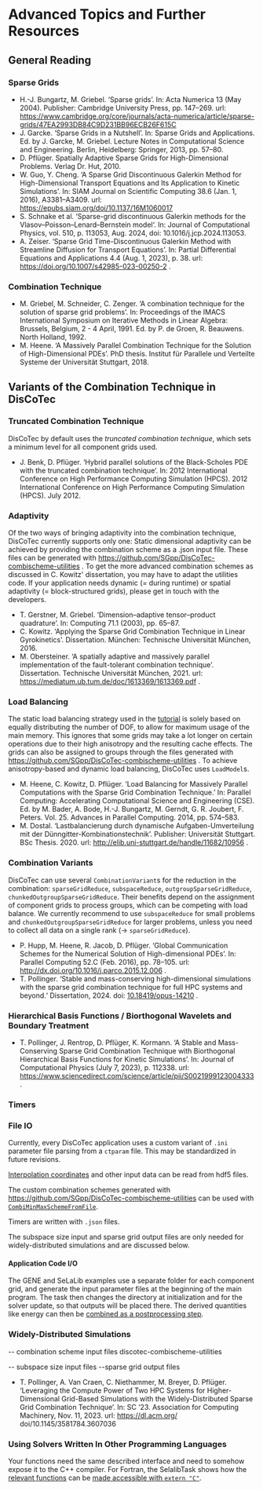 # Advanced Topics and Further Resources

## General Reading

### Sparse Grids
- H.-J. Bungartz, M. Griebel. ‘Sparse grids’. In: Acta Numerica 13 (May 2004). Publisher: Cambridge University Press, pp. 147–269. url: https://www.cambridge.org/core/journals/acta-numerica/article/sparse-grids/47EA2993DB84C9D231BB96ECB26F615C
- J. Garcke. ‘Sparse Grids in a Nutshell’. In: Sparse Grids and Applications. Ed. by J. Garcke, M. Griebel. Lecture Notes in Computational Science and Engineering. Berlin, Heidelberg: Springer, 2013, pp. 57–80.
- D. Pflüger. Spatially Adaptive Sparse Grids for High-Dimensional Problems. Verlag Dr. Hut, 2010.
- W. Guo, Y. Cheng. ‘A Sparse Grid Discontinuous Galerkin Method for High-Dimensional Transport Equations and Its Application to Kinetic Simulations’. In: SIAM Journal on Scientific Computing 38.6 (Jan. 1, 2016), A3381–A3409. url: https://epubs.siam.org/doi/10.1137/16M1060017
- S. Schnake et al. ‘Sparse-grid discontinuous Galerkin methods for the Vlasov–Poisson–Lenard–Bernstein model‘. In: Journal of Computational Physics, vol. 510, p. 113053, Aug. 2024, doi: 10.1016/j.jcp.2024.113053.
- A. Zeiser. ‘Sparse Grid Time-Discontinuous Galerkin Method with Streamline Diffusion for Transport Equations’. In: Partial Differential Equations and Applications 4.4 (Aug. 1, 2023), p. 38. url: https://doi.org/10.1007/s42985-023-00250-2 .


### Combination Technique
- M. Griebel, M. Schneider, C. Zenger. ‘A combination technique for the solution of sparse grid problems’. In: Proceedings of the IMACS International Symposium on Iterative Methods in Linear Algebra: Brussels, Belgium, 2 - 4 April, 1991. Ed. by P. de Groen, R. Beauwens. North Holland, 1992.
- M. Heene. ‘A Massively Parallel Combination Technique for the Solution of High-Dimensional PDEs’. PhD thesis. Institut für Parallele und Verteilte Systeme der Universität Stuttgart, 2018.


## Variants of the Combination Technique in DisCoTec

### Truncated Combination Technique
DisCoTec by default uses the *truncated combination technique*, which sets a minimum level for all component grids used.

- J. Benk, D. Pflüger. ‘Hybrid parallel solutions of the Black-Scholes PDE with the truncated combination technique’. In: 2012 International Conference on High Performance Computing Simulation (HPCS). 2012 International Conference on High Performance Computing Simulation (HPCS). July 2012.

### Adaptivity

Of the two ways of bringing adaptivity into the combination technique, DisCoTec currently supports only one: 
Static dimensional adaptivity can be achieved by providing the combination scheme as a .json input file.
These files can be generated with https://github.com/SGpp/DisCoTec-combischeme-utilities . 
To get the more advanced combination schemes as discussed in C. Kowitz' dissertation, you may have to adapt the utilities code.
If your application needs dynamic (= during runtime) or spatial adaptivity (= block-structured grids), please get in touch with the developers.

- T. Gerstner, M. Griebel. ‘Dimension–adaptive tensor–product quadrature’. In: Computing 71.1 (2003), pp. 65–87.
- C. Kowitz. ‘Applying the Sparse Grid Combination Technique in Linear Gyrokinetics’. Dissertation. München: Technische Universität München, 2016.
- M. Obersteiner. ‘A spatially adaptive and massively parallel implementation of the fault-tolerant combination technique’. Dissertation. Technische Universität München, 2021. url: https://mediatum.ub.tum.de/doc/1613369/1613369.pdf .


### Load Balancing

The static load balancing strategy used in the [tutorial](./simple_tutorial.md) is solely based on equally distributing the number of DOF, to allow for maximum usage of the main memory.
This ignores that some grids may take a lot longer on certain operations due to their high anisotropy and the resulting cache effects.
The grids can also be assigned to groups through the files generated with https://github.com/SGpp/DisCoTec-combischeme-utilities .
To achieve anisotropy-based and dynamic load balancing, DisCoTec uses `LoadModel`s.

- M. Heene, C. Kowitz, D. Pflüger. ‘Load Balancing for Massively Parallel Computations with the Sparse Grid Combination Technique.’ In: Parallel Computing: Accelerating Computational Science and Engineering (CSE). Ed. by M. Bader, A. Bode, H.-J. Bungartz, M. Gerndt, G. R. Joubert, F. Peters. Vol. 25. Advances in Parallel Computing. 2014, pp. 574–583.
- M. Dostal. ‘Lastbalancierung durch dynamische Aufgaben-Umverteilung mit der Dünngitter-Kombinationstechnik’. Publisher: Universität Stuttgart. BSc Thesis. 2020. url: http://elib.uni-stuttgart.de/handle/11682/10956 .


### Combination Variants

DisCoTec can use several `CombinationVariant`s for the reduction in the combination: `sparseGridReduce`, `subspaceReduce`, `outgroupSparseGridReduce`, `chunkedOutgroupSparseGridReduce`.
Their benefits depend on the assignment of component grids to process groups, which can be competing with load balance.
We currently recommend to use `subspaceReduce` for small problems and `chunkedOutgroupSparseGridReduce` for larger problems, unless you need to collect all data on a single rank (-> `sparseGridReduce`).

- P. Hupp, M. Heene, R. Jacob, D. Pflüger. ‘Global Communication Schemes for the Numerical Solution of High-dimensional PDEs’. In: Parallel Computing 52.C (Feb. 2016), pp. 78–105. url: http://dx.doi.org/10.1016/j.parco.2015.12.006 .
- T. Pollinger. ‘Stable and mass-conserving high-dimensional simulations with the sparse grid combination technique for full HPC systems and beyond.‘ Dissertation, 2024. doi: [10.18419/opus-14210](http://elib.uni-stuttgart.de/handle/11682/14229) .

### Hierarchical Basis Functions / Biorthogonal Wavelets and Boundary Treatment
<!-- TODO -->

- T. Pollinger, J. Rentrop, D. Pflüger, K. Kormann. ‘A Stable and Mass-Conserving Sparse Grid Combination Technique with Biorthogonal Hierarchical Basis Functions for Kinetic Simulations’. In: Journal of Computational Physics (July 7, 2023), p. 112338. url: https://www.sciencedirect.com/science/article/pii/S0021999123004333 .

### Timers
<!-- TODO -->

### File IO

Currently, every DisCoTec application uses a custom variant of `.ini` parameter file parsing from a `ctparam` file. 
This may be standardized in future revisions.

[Interpolation coordinates](../examples/combi_workers_only/combi_example_worker_only.cpp#L141) and other input data can be read from hdf5 files.

The custom combination schemes generated with https://github.com/SGpp/DisCoTec-combischeme-utilities can be used with [`CombiMinMaxSchemeFromFile`](https://github.com/SGpp/DisCoTec/blob/main/examples/combi_workers_only/combi_example_worker_only.cpp#L97).

Timers are written with `.json` files.

The subspace size input and sparse grid output files are only needed for widely-distributed simulations and are discussed below.

#### Application Code I/O

The GENE and SeLaLib examples use a separate folder for each component grid, and generate the input parameter files at the beginning of the main program.
The task then changes the directory at initialization and for the solver update, so that outputs will be placed there.
The derived quantities like energy can then be [combined as a postprocessing step](../examples/selalib_distributed/postprocessing/combine_selalib_diagnostics.cpp#L38).


### Widely-Distributed Simulations 
<!-- TODO -->
-- combination scheme input files
discotec-combischeme-utilities

-- subspace size input files 
--sparse grid output files 

- T. Pollinger, A. Van Craen, C. Niethammer, M. Breyer, D. Pflüger. ‘Leveraging the Compute Power of Two HPC Systems for Higher-Dimensional Grid-Based Simulations with the Widely-Distributed Sparse Grid Combination Technique’. In: SC ’23. Association for Computing Machinery, Nov. 11, 2023. url: https://dl.acm.org/ doi/10.1145/3581784.3607036
  
### Using Solvers Written In Other Programming Languages

Your functions need the same described interface and need to somehow expose it to the C++ compiler.
For Fortran, the SelalibTask shows how the [relevant functions](https://github.com/selalib/selalib/blob/main/simulations/parallel/bsl_vp_3d3v_cart_dd/sll_m_sim_bsl_vp_3d3v_cart_dd_slim_interface.F90) can be [made accessible with `extern "C"`](https://github.com/SGpp/DisCoTec/blob/main/examples/selalib_distributed/src/SelalibTask.hpp).


